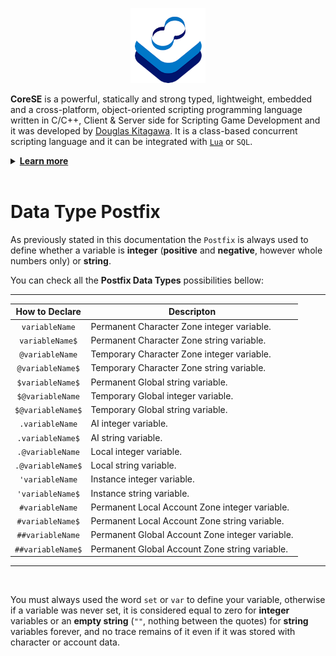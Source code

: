 <p align="center" >
<img src="https://raw.githubusercontent.com/sdkitagawa/corese/main/assets/images/logo.png" height="120px" alt="CoreSE Programming Language logo with 3 squares stacked diagonally in a counterclockwise direction each in a different color. The first is in white, the second is in azure and the third in a dark blue tone almost turning purple. And at the top of the 3 stacked squares there is the logo of the CoreSE programming language (which is pronounced Direction Course and Bearing) which are two letters C facing each other forming an infinity symbol and making a course. Each letter C has two different colors. In the letter C on the left at the top we have the dark blue tone and the azure tone at the bottom, while in the letter C on the right we have the opposite." title="CoresE Programming Language">
</p>

**CoreSE** is a powerful, statically and strong typed, lightweight, embedded and a cross-platform, object-oriented scripting programming language written in C/C++, Client & Server side for Scripting Game Development and it was developed by [Douglas Kitagawa](https://github.com/sdkitagawa). It is a class-based concurrent scripting language and it can be integrated with [`Lua`](https://github.com/lua/lua) or `SQL`.

<details>
<summary id="learn_more"><b><a href="#learn_more">Learn more</b></a></summary>
<ul>
	<li><a href="./hello_world.md">Hello World</a></li>
	<li><a href="./variables.md">Variables</a></li>
	<li><a href="./prefix_operator.md">Prefix Operator</a></li>
	<li><a href="./declaring_variables.md">Declaring Variables</a></li>
	<li><a href="./variable_scope.md">Variable Scope</a></li>
	<li><a href="./global_prefix.md">Global Prefix</a></li>
	<li><a href="./ai_prefix.md">AI Prefix</a></li>
	<li><a href="./global_prefix_constants.md">Global Prefix Constants</a></li>
	<li><a href="./local_prefix_constants.md">Local Prefix Constants</a></li>
	<li><a href="./instance_prefix.md">Instance Prefix</a></li>
	<li><a href="./data_type_postfix.md">Data Type Postfix</a></li>
	<li><a href="./array_data_type.md">Array Data Type</a></li>
	<li><a href="./if_and_else_statement.md">If & Else Statement</a></li>
	<li><a href="./switch_and_case_statement.md">Switch & Case Statement</a></li>
	<li><a href="./while_statement.md">While Statement</a></li>
	<li><a href="./for_statement.md">For Statement</a></li>
	<li><a href="./do_statement.md">Do Statement</a></li>
	<li><a href="./freeloop_statement.md">Freeloop Statement</a></li>
	<li><a href="./function_declarations.md">Function Declarations</a></li>
</ul>
</details>
<br />

# Data Type Postfix
As previously stated in this documentation the `Postfix` is always used to define whether a variable is **integer** (**positive** and **negative**, however whole numbers only) or **string**.

You can check all the **Postfix Data Types** possibilities bellow:

---
| <center>How to Declare</center> | <center>Descripton</center> |
| ----------- | ----------- |
| <center>`variableName`</center> | Permanent Character Zone integer variable. |
| <center>`variableName$`</center> | Permanent Character Zone string variable. |
| <center>`@variableName`</center> | Temporary Character Zone integer variable. |
| <center>`@variableName$`</center> | Temporary Character Zone string variable. |
| <center>`$variableName$`</center> | Permanent Global string variable. |
| <center>`$@variableName`</center> | Temporary Global integer variable. |
| <center>`$@variableName$`</center> | Temporary Global string variable. |
| <center>`.variableName`</center> | AI integer variable. |
| <center>`.variableName$`</center> | AI string variable. |
| <center>`.@variableName`</center> | Local integer variable. |
| <center>`.@variableName$`</center> | Local string variable. |
| <center>`'variableName`</center> | Instance integer variable. |
| <center>`'variableName$`</center> | Instance string variable. |
| <center>`#variableName`</center> | Permanent Local Account Zone integer variable. |
| <center>`#variableName$`</center> | Permanent Local Account Zone string variable. |
| <center>`##variableName`</center> | Permanent Global Account Zone integer variable. |
| <center>`##variableName$`</center> | Permanent Global Account Zone string variable. |
---
<br />

You must always used the word `set` or `var` to define your variable, otherwise if a variable was never set, it is considered equal to zero for **integer** variables or an **empty string** (`""`, nothing between the quotes) for **string** variables forever, and no trace remains of it even if it was stored with character or account data.

